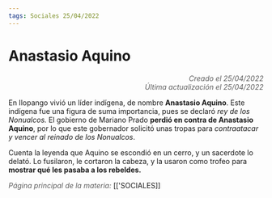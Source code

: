 ```yaml
---
tags: Sociales 25/04/2022
---
```


# Anastasio Aquino
<div style="text-align: right; opacity: 0.7; font-style: italic;">Creado el 25/04/2022</div>
<div style="text-align: right; opacity: 0.7; font-style: italic;">Última actualización el 25/04/2022</div>

En Ilopango vivió un líder indígena, de nombre **Anastasio Aquino**. Este indígena fue una figura de suma importancia, pues se declaró *rey de los Nonualcos.* El gobierno de Mariano Prado **perdió en contra de Anastasio Aquino**, por lo que este gobernador solicitó unas tropas para *contraatacar y vencer al reinado de los Nonualcos*.

Cuenta la leyenda que Aquino se escondió en un cerro, y un sacerdote lo delató. Lo fusilaron, le cortaron la cabeza, y la usaron como trofeo para **mostrar qué les pasaba a los rebeldes.**

<span style="opacity: 0.7; font-style: italic;">Página principal de la materia:</span> [['SOCIALES]]